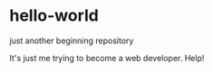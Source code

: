 # hello-world
just another beginning repository

It's just me trying to become a web developer.  Help!
